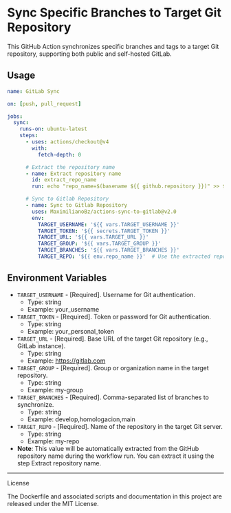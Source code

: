 # Sync Specific Branches to Target Git Repository

This GitHub Action synchronizes specific branches and tags to a target Git repository, supporting both public and self-hosted GitLab.

## Usage

```yaml
name: GitLab Sync

on: [push, pull_request]

jobs:
  sync:
    runs-on: ubuntu-latest
    steps:
      - uses: actions/checkout@v4
        with:
          fetch-depth: 0

      # Extract the repository name
      - name: Extract repository name
        id: extract_repo_name
        run: echo "repo_name=$(basename ${{ github.repository }})" >> $GITHUB_ENV

      # Sync to Gitlab Repository
      - name: Sync to Gitlab Repository
        uses: MaximilianoBz/actions-sync-to-gitlab@v2.0
        env:
          TARGET_USERNAME: '${{ vars.TARGET_USERNAME }}'
          TARGET_TOKEN: '${{ secrets.TARGET_TOKEN }}'
          TARGET_URL: '${{ vars.TARGET_URL }}'
          TARGET_GROUP: '${{ vars.TARGET_GROUP }}'
          TARGET_BRANCHES: '${{ vars.TARGET_BRANCHES }}'
          TARGET_REPO: '${{ env.repo_name }}'  # Use the extracted repository name
```

##  Environment Variables
*	`TARGET_USERNAME` - [Required]. Username for Git authentication.
	*	Type: string
	*	Example: your_username
*	`TARGET_TOKEN` - [Required]. Token or password for Git authentication.
	*	Type: string
	*	Example: your_personal_token
*	`TARGET_URL` - [Required]. Base URL of the target Git repository (e.g., GitLab instance).
	*	Type: string
	*	Example: https://gitlab.com
*	`TARGET_GROUP` - [Required]. Group or organization name in the target repository.
	*	Type: string
	*	Example: my-group
*	`TARGET_BRANCHES` - [Required]. Comma-separated list of branches to synchronize.
	*	Type: string
	*	Example: develop,homologacion,main
*	`TARGET_REPO` - [Required]. Name of the repository in the target Git server.
	*	Type: string
	*	Example: my-repo
  * __Note__: This value will be automatically extracted from the GitHub repository name during the workflow run. You can extract it using the step Extract repository name.

---

License

The Dockerfile and associated scripts and documentation in this project are released under the MIT License.